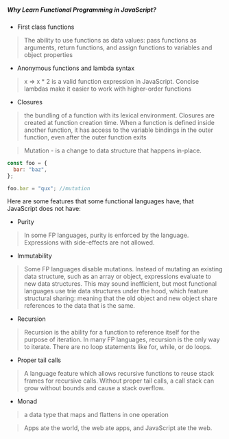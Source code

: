 ##### Why Learn Functional Programming in JavaScript?

- First class functions

> The ability to use functions as data values: pass functions as arguments, return functions, and assign functions to variables and object properties

- Anonymous functions and lambda syntax

> x => x \* 2 is a valid function expression in JavaScript. Concise lambdas make it easier to work with higher-order functions

- Closures

> the bundling of a function with its lexical environment. Closures are created at function creation time. When a function is defined inside another function, it has access to the variable bindings in the outer function, even after the outer function exits

> Mutation - is a change to data structure that happens in-place.

```js
const foo = {
  bar: "baz",
};

foo.bar = "qux"; //mutation
```

Here are some features that some functional languages have, that JavaScript does not have:

- Purity

> In some FP languages, purity is enforced by the language. Expressions with side-effects are not allowed.

- Immutability

> Some FP languages disable mutations. Instead of mutating an existing data structure, such as an array or object, expressions evaluate to new data structures. This may sound inefficient, but most functional languages use trie data structures under the hood, which feature structural sharing: meaning that the old object and new object share references to the data that is the same.

- Recursion

> Recursion is the ability for a function to reference itself for the purpose of iteration. In many FP languages, recursion is the only way to iterate. There are no loop statements like for, while, or do loops.

- Proper tail calls

> A language feature which allows recursive functions to reuse stack frames for recursive calls. Without proper tail calls, a call stack can grow without bounds and cause a stack overflow.

- Monad

> a data type that maps and flattens in one operation

> Apps ate the world, the web ate apps, and JavaScript ate the web.
